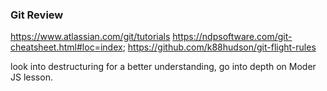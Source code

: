 ### Git Review
https://www.atlassian.com/git/tutorials
https://ndpsoftware.com/git-cheatsheet.html#loc=index;
https://github.com/k88hudson/git-flight-rules




look into destructuring for a better understanding, go into depth on Moder JS lesson.